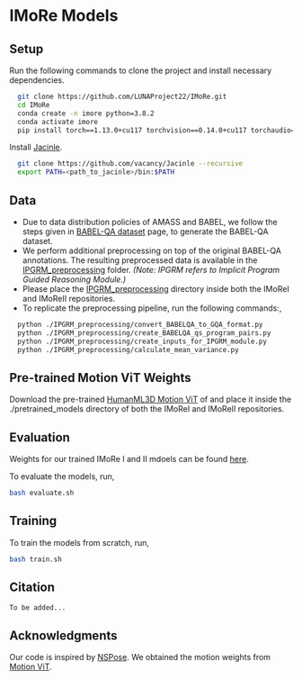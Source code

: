 # IMoRe Models

## Setup
Run the following commands to clone the project and install necessary dependencies.

```bash
  git clone https://github.com/LUNAProject22/IMoRe.git
  cd IMoRe
  conda create -n imore python=3.8.2
  conda activate imore
  pip install torch==1.13.0+cu117 torchvision==0.14.0+cu117 torchaudio==0.13.0 --extra-index-url https://download.pytorch.org/whl/cu117
```

Install [Jacinle](https://github.com/vacancy/Jacinle).
```bash
  git clone https://github.com/vacancy/Jacinle --recursive
  export PATH=<path_to_jacinle>/bin:$PATH
```

## Data
- Due to data distribution policies of AMASS and BABEL, we follow the steps given in [BABEL-QA dataset](https://github.com/markendo/HumanMotionQA/tree/master/BABEL-QA) page, to generate the BABEL-QA dataset.
- We perform additional preprocessing on top of the original BABEL-QA annotations. The resulting preprocessed data is available in the [IPGRM_preprocessing](./IPGRM_preprocessing/IPGRM_formatted_data) folder. *(Note: IPGRM refers to Implicit Program Guided Reasoning Module.)*
- Please place the [IPGRM_preprocessing](./IPGRM_preprocessing/IPGRM_formatted_data) directory inside both the IMoReI and IMoReII repositories.
- To replicate the preprocessing pipeline, run the following commands:,
```bash
  python ./IPGRM_preprocessing/convert_BABELQA_to_GQA_format.py
  python ./IPGRM_preprocessing/create_BABELQA_qs_program_pairs.py
  python ./IPGRM_preprocessing/create_inputs_for_IPGRM_module.py
  python ./IPGRM_preprocessing/calculate_mean_variance.py
```

## Pre-trained Motion ViT Weights
Download the pre-trained [HumanML3D Motion ViT](https://huggingface.co/line-corporation/MotionPatches/tree/main/HumanML3D) of and place it inside the ./pretrained_models directory of both the IMoReI and IMoReII repositories.

## Evaluation

Weights for our trained IMoRe I and II mdoels can be found [here](https://drive.google.com/drive/folders/1JDQyXLfKdDA5o0cvD14IbXKtQFAh1Fad?usp=drive_link).

To evaluate the models, run,
```bash
bash evaluate.sh
```

## Training
To train the models from scratch, run,
```bash
bash train.sh
```

## Citation
```bibtext
To be added...
```

## Acknowledgments
Our code is inspired by [NSPose](https://github.com/markendo/HumanMotionQA).
We obtained the motion weights from [Motion ViT](https://github.com/line/MotionPatches).
